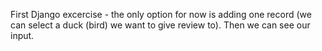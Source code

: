 First Django excercise - the only option for now is adding one record (we can select a duck (bird) we want to give review to). Then we can see our input.
